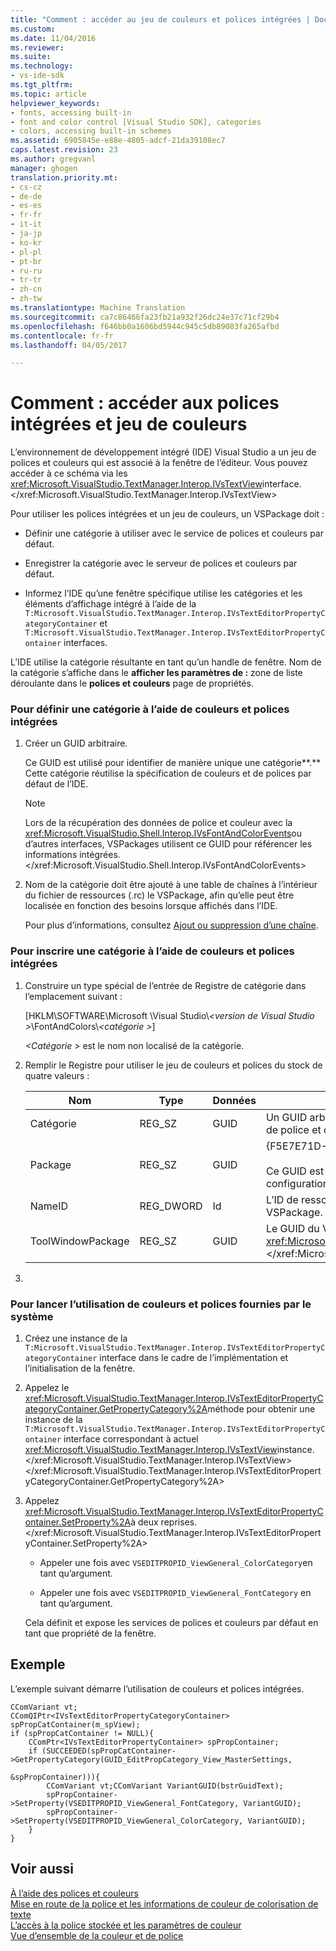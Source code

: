 ```yaml
---
title: "Comment : accéder au jeu de couleurs et polices intégrées | Documents Microsoft"
ms.custom: 
ms.date: 11/04/2016
ms.reviewer: 
ms.suite: 
ms.technology:
- vs-ide-sdk
ms.tgt_pltfrm: 
ms.topic: article
helpviewer_keywords:
- fonts, accessing built-in
- font and color control [Visual Studio SDK], categories
- colors, accessing built-in schemes
ms.assetid: 6905845e-e88e-4805-adcf-21da39108ec7
caps.latest.revision: 23
ms.author: gregvanl
manager: ghogen
translation.priority.mt:
- cs-cz
- de-de
- es-es
- fr-fr
- it-it
- ja-jp
- ko-kr
- pl-pl
- pt-br
- ru-ru
- tr-tr
- zh-cn
- zh-tw
ms.translationtype: Machine Translation
ms.sourcegitcommit: ca7c86466fa23fb21a932f26dc24e37c71cf29b4
ms.openlocfilehash: f646bb0a1606bd5944c945c5db89083fa265afbd
ms.contentlocale: fr-fr
ms.lasthandoff: 04/05/2017

---
```

# <a name="how-to-access-the-built-in-fonts-and-color-scheme"></a>Comment : accéder aux polices intégrées et jeu de couleurs
L’environnement de développement intégré (IDE) Visual Studio a un jeu de polices et couleurs qui est associé à la fenêtre de l’éditeur. Vous pouvez accéder à ce schéma via les <xref:Microsoft.VisualStudio.TextManager.Interop.IVsTextView>interface.</xref:Microsoft.VisualStudio.TextManager.Interop.IVsTextView>  
  
 Pour utiliser les polices intégrées et un jeu de couleurs, un VSPackage doit :  
  
-   Définir une catégorie à utiliser avec le service de polices et couleurs par défaut.  
  
-   Enregistrer la catégorie avec le serveur de polices et couleurs par défaut.  
  
-   Informez l’IDE qu’une fenêtre spécifique utilise les catégories et les éléments d’affichage intégré à l’aide de la `T:Microsoft.VisualStudio.TextManager.Interop.IVsTextEditorPropertyCategoryContainer` et `T:Microsoft.VisualStudio.TextManager.Interop.IVsTextEditorPropertyContainer` interfaces.  
  
 L’IDE utilise la catégorie résultante en tant qu’un handle de fenêtre. Nom de la catégorie s’affiche dans le **afficher les paramètres de :** zone de liste déroulante dans le **polices et couleurs** page de propriétés.  
  
### <a name="to-define-a-category-using-built-in-fonts-and-colors"></a>Pour définir une catégorie à l’aide de couleurs et polices intégrées  
  
1.  Créer un GUID arbitraire.  
  
     Ce GUID est utilisé pour identifier de manière unique une catégorie**.** Cette catégorie réutilise la spécification de couleurs et de polices par défaut de l’IDE.  
  
    > [!NOTE]
    >  Lors de la récupération des données de police et couleur avec la <xref:Microsoft.VisualStudio.Shell.Interop.IVsFontAndColorEvents>ou d’autres interfaces, VSPackages utilisent ce GUID pour référencer les informations intégrées.</xref:Microsoft.VisualStudio.Shell.Interop.IVsFontAndColorEvents>  
  
2.  Nom de la catégorie doit être ajouté à une table de chaînes à l’intérieur du fichier de ressources (.rc) le VSPackage, afin qu’elle peut être localisée en fonction des besoins lorsque affichés dans l’IDE.  
  
     Pour plus d’informations, consultez [Ajout ou suppression d’une chaîne](/cpp/windows/adding-or-deleting-a-string).  
  
### <a name="to-register-a-category-using-built-in-fonts-and-colors"></a>Pour inscrire une catégorie à l’aide de couleurs et polices intégrées  
  
1.  Construire un type spécial de l’entrée de Registre de catégorie dans l’emplacement suivant :  
  
     [HKLM\SOFTWARE\Microsoft \Visual Studio\\*\<version de Visual Studio >*\FontAndColors\\*\<catégorie >*]  
  
     *\<Catégorie >* est le nom non localisé de la catégorie.  
  
2.  Remplir le Registre pour utiliser le jeu de couleurs et polices du stock de quatre valeurs :  
  
    |Nom|Type|Données|Description|  
    |----------|----------|----------|-----------------|  
    |Catégorie|REG_SZ|GUID|Un GUID arbitraire qui identifie une catégorie qui contient le schéma de police et couleur de stock.|  
    |Package|REG_SZ|GUID|{F5E7E71D-1401-11D1-883B-0000F87579D2}<br /><br /> Ce GUID est utilisé par tous les packages VS qui utilisent les configurations de police et la couleur par défaut.|  
    |NameID|REG_DWORD|Id|L’ID de ressource de nom de la catégorie localisables dans le VSPackage.|  
    |ToolWindowPackage|REG_SZ|GUID|Le GUID du VSPackage qui implémente le <xref:Microsoft.VisualStudio.TextManager.Interop.IVsTextView>interface.</xref:Microsoft.VisualStudio.TextManager.Interop.IVsTextView>|  
  
3.  
  
### <a name="to-initiate-the-use-of-system-provided-fonts-and-colors"></a>Pour lancer l’utilisation de couleurs et polices fournies par le système  
  
1.  Créez une instance de la `T:Microsoft.VisualStudio.TextManager.Interop.IVsTextEditorPropertyCategoryContainer` interface dans le cadre de l’implémentation et l’initialisation de la fenêtre.  
  
2.  Appelez le <xref:Microsoft.VisualStudio.TextManager.Interop.IVsTextEditorPropertyCategoryContainer.GetPropertyCategory%2A>méthode pour obtenir une instance de la `T:Microsoft.VisualStudio.TextManager.Interop.IVsTextEditorPropertyContainer` interface correspondant à actuel <xref:Microsoft.VisualStudio.TextManager.Interop.IVsTextView>instance.</xref:Microsoft.VisualStudio.TextManager.Interop.IVsTextView> </xref:Microsoft.VisualStudio.TextManager.Interop.IVsTextEditorPropertyCategoryContainer.GetPropertyCategory%2A>  
  
3.  Appelez <xref:Microsoft.VisualStudio.TextManager.Interop.IVsTextEditorPropertyContainer.SetProperty%2A>à deux reprises.</xref:Microsoft.VisualStudio.TextManager.Interop.IVsTextEditorPropertyContainer.SetProperty%2A>  
  
    -   Appeler une fois avec `VSEDITPROPID_ViewGeneral_ColorCategory`en tant qu’argument.  
  
    -   Appeler une fois avec `VSEDITPROPID_ViewGeneral_FontCategory` en tant qu’argument.  
  
     Cela définit et expose les services de polices et couleurs par défaut en tant que propriété de la fenêtre.  
  
## <a name="example"></a>Exemple  
 L’exemple suivant démarre l’utilisation de couleurs et polices intégrées.  
  
```  
CComVariant vt;  
CComQIPtr<IVsTextEditorPropertyCategoryContainer> spPropCatContainer(m_spView);  
if (spPropCatContainer != NULL){  
    CComPtr<IVsTextEditorPropertyContainer> spPropContainer;  
    if (SUCCEEDED(spPropCatContainer->GetPropertyCategory(GUID_EditPropCategory_View_MasterSettings,   
                                                          &spPropContainer))){  
        CComVariant vt;CComVariant VariantGUID(bstrGuidText);  
        spPropContainer->SetProperty(VSEDITPROPID_ViewGeneral_FontCategory, VariantGUID);  
        spPropContainer->SetProperty(VSEDITPROPID_ViewGeneral_ColorCategory, VariantGUID);  
    }  
}  
```  
  
## <a name="see-also"></a>Voir aussi  
 [À l’aide des polices et couleurs](../extensibility/using-fonts-and-colors.md)   
 [Mise en route de la police et les informations de couleur de colorisation de texte](../extensibility/getting-font-and-color-information-for-text-colorization.md)   
 [L’accès à la police stockée et les paramètres de couleur](../extensibility/accessing-stored-font-and-color-settings.md)   
 [Vue d’ensemble de la couleur et de police](../extensibility/font-and-color-overview.md)
